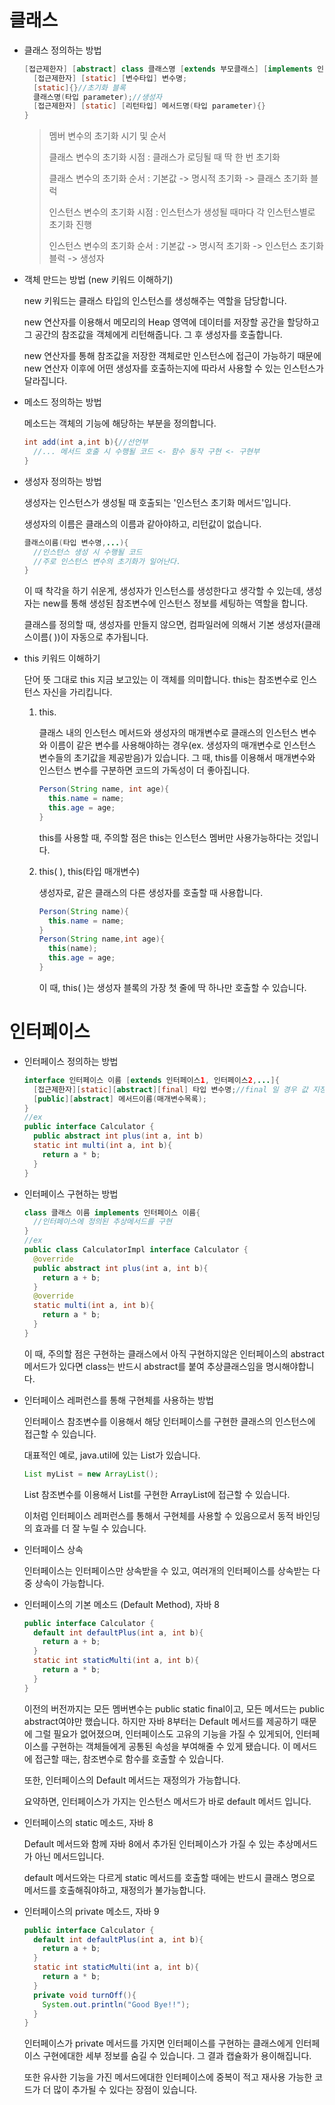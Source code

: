 # 클래스

- 클래스 정의하는 방법

  ```java
  [접근제한자] [abstract] class 클래스명 [extends 부모클래스] [implements 인터페이스,...]{
    [접근제한자] [static] [변수타입] 변수명;
    [static]{}//초기화 블록
    클래스명(타입 parameter);//생성자
    [접근제한자] [static] [리턴타입] 메서드명(타입 parameter){}
  }
  ```

  > 멤버 변수의 초기화 시기 및 순서
  >
  > 클래스 변수의 초기화 시점 : 클래스가 로딩될 때 딱 한 번 초기화
  >
  > 클래스 변수의 초기화 순서 : 기본값 -> 명시적 초기화 -> 클래스 초기화 블럭
  >
  > 
  >
  > 인스턴스 변수의 초기화 시점 : 인스턴스가 생성될 때마다 각 인스턴스별로 초기화 진행
  >
  > 인스턴스 변수의 초기화 순서 : 기본값 -> 명시적 초기화 -> 인스턴스 초기화 블럭 -> 생성자
  >
  > 

- 객체 만드는 방법 (new 키워드 이해하기)

  new 키워드는 클래스 타입의 인스턴스를 생성해주는 역할을 담당합니다.

  new 연산자를 이용해서 메모리의 Heap 영역에 데이터를 저장할 공간을 할당하고 그 공간의 참조값을 객체에게 리턴해줍니다. 그 후 생성자를 호출합니다.

  new 연산자를 통해 참조값을 저장한 객체로만 인스턴스에 접근이 가능하기 때문에 new 연산자 이후에 어떤 생성자를 호출하는지에 따라서 사용할 수 있는 인스턴스가 달라집니다.

  

- 메소드 정의하는 방법

  메소드는 객체의 기능에 해당하는 부분을 정의합니다.

  ```java
  int add(int a,int b){//선언부
    //... 메서드 호출 시 수행될 코드 <- 함수 동작 구현 <- 구현부
  }
  ```

  

- 생성자 정의하는 방법

  생성자는 인스턴스가 생성될 때 호출되는 '인스턴스 초기화 메서드'입니다.

  생성자의 이름은 클래스의 이름과 같아야하고, 리턴값이 없습니다.

  ```java
  클래스이름(타입 변수명,...){
    //인스턴스 생성 시 수행될 코드
    //주로 인스턴스 변수의 초기화가 일어난다.
  }
  ```

  이 때 착각을 하기 쉬운게, 생성자가 인스턴스를 생성한다고 생각할 수 있는데, 생성자는 new를 통해 생성된 참조변수에 인스턴스 정보를 세팅하는 역할을 합니다.

  클래스를 정의할 때, 생성자를 만들지 않으면, 컴파일러에 의해서 기본 생성자(클래스이름( ))이 자동으로 추가됩니다.

- this 키워드 이해하기

  단어 뜻 그대로 this 지금 보고있는 이 객체를 의미합니다. this는 참조변수로 인스턴스 자신을 가리킵니다.

  1. this.

     클래스 내의 인스턴스 메서드와 생성자의 매개변수로 클래스의 인스턴스 변수와 이름이 같은 변수를 사용해야하는 경우(ex. 생성자의 매개변수로 인스턴스 변수들의 초기값을 제공받음)가 있습니다. 그 때, this를 이용해서 매개변수와 인스턴스 변수를 구분하면 코드의 가독성이 더 좋아집니다.

     ```java
     Person(String name, int age){
       this.name = name;
       this.age = age;
     }
     ```

     this를 사용할 때, 주의할 점은 this는 인스턴스 멤버만 사용가능하다는 것입니다. 

  2. this( ), this(타입 매개변수)

     생성자로, 같은 클래스의 다른 생성자를 호출할 때 사용합니다.

     ```java
     Person(String name){
       this.name = name;
     }
     Person(String name,int age){
       this(name);
       this.age = age;
     }
     ```

     이 때, this( )는 생성자 블록의 가장 첫 줄에 딱 하나만 호출할 수 있습니다.

# 인터페이스

- 인터페이스 정의하는 방법

  ```java
  interface 인터페이스 이름 [extends 인터페이스1, 인터페이스2,...]{
    [접근제한자][static][abstract][final] 타입 변수명;//final 일 경우 값 지정 필수
    [public][abstract] 메서드이름(매개변수목록);
  }
  //ex
  public interface Calculator { 
    public abstract int plus(int a, int b)
    static int multi(int a, int b){ 
      return a * b; 
    } 
  }
  ```

  

- 인터페이스 구현하는 방법

  ```java
  class 클래스 이름 implements 인터페이스 이름{
    //인터페이스에 정의된 추상메서드를 구현
  } 
  //ex
  public class CalculatorImpl interface Calculator {
    @override
    public abstract int plus(int a, int b){ 
      return a + b; 
    }
    @override
    static multi(int a, int b){ 
      return a * b; 
    }
  }
  ```

  이 때, 주의할 점은 구현하는 클래스에서 아직 구현하지않은 인터페이스의 abstract 메서드가 있다면 class는 반드시 abstract를 붙여 추상클래스임을 명시해야합니다.

  

- 인터페이스 레퍼런스를 통해 구현체를 사용하는 방법

  인터페이스 참조변수를 이용해서 해당 인터페이스를 구현한 클래스의 인스턴스에 접근할 수 있습니다.

  대표적인 예로, java.util에 있는 List가 있습니다.

  ```java
  List myList = new ArrayList();
  ```

  List 참조변수를 이용해서 List를 구현한 ArrayList에 접근할 수 있습니다.

  이처럼 인터페이스 레퍼런스를 통해서 구현체를 사용할 수 있음으로서 동적 바인딩의 효과를 더 잘 누릴 수 있습니다.

  

- 인터페이스 상속

  인터페이스는 인터페이스만 상속받을 수 있고, 여러개의 인터페이스를 상속받는 다중 상속이 가능합니다.

  

- 인터페이스의 기본 메소드 (Default Method), 자바 8

  ```java
  public interface Calculator { 
    default int defaultPlus(int a, int b){ 
      return a + b; 
    } 
    static int staticMulti(int a, int b){ 
      return a * b; 
    } 
  }
  ```

  이전의 버전까지는 모든 멤버변수는 public static final이고, 모든 메서드는 public abstract여야만 했습니다. 하지만 자바 8부터는 Default 메서드를 제공하기 때문에 그럴 필요가 없어졌으며, 인터페이스도 고유의 기능을 가질 수 있게되어, 인터페이스를 구현하는 객체들에게 공통된 속성을 부여해줄 수 있게 됐습니다. 이 메서드에 접근할 때는, 참조변수로 함수를 호출할 수 있습니다.

  또한, 인터페이스의 Default 메서드는 재정의가 가능합니다.

  요약하면, 인터페이스가 가지는 인스턴스 메서드가 바로 default 메서드 입니다.

- 인터페이스의 static 메소드, 자바 8

  Default 메서드와 함께 자바 8에서 추가된 인터페이스가 가질 수 있는 추상메서드가 아닌 메서드입니다.

  default 메서드와는 다르게 static 메서드를 호출할 때에는 반드시 클래스 명으로 메서드를 호출해줘야하고, 재정의가 불가능합니다.

  

- 인터페이스의 private 메소드, 자바 9

  ```java
  public interface Calculator { 
    default int defaultPlus(int a, int b){ 
      return a + b; 
    } 
    static int staticMulti(int a, int b){ 
      return a * b; 
    }
    private void turnOff(){
      System.out.println("Good Bye!!");
    }
  }
  ```

  인터페이스가 private 메서드를 가지면 인터페이스를 구현하는 클래스에게 인터페이스 구현에대한 세부 정보를 숨길 수 있습니다. 그 결과 캡슐화가 용이해집니다.

  또한 유사한 기능을 가진 메서드에대한 인터페이스에 중복이 적고 재사용 가능한 코드가 더 많이 추가될 수 있다는 장점이 있습니다.
